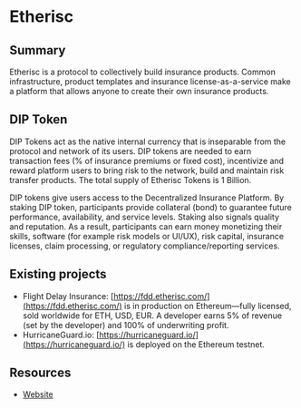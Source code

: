 # Etherisc

## Summary

Etherisc is a protocol to collectively build insurance products. Common infrastructure, product templates and insurance license-as-a-service make a platform that allows anyone to create their own insurance products.

## DIP Token

DIP Tokens act as the native internal currency that is inseparable from the protocol and network of its users. DIP tokens are needed to earn transaction fees \(% of insurance premiums or fixed cost\), incentivize and reward platform users to bring risk to the network, build and maintain risk transfer products. The total supply of Etherisc Tokens is 1 Billion.

DIP tokens give users access to the Decentralized Insurance Platform. By staking DIP token, participants provide collateral \(bond\) to guarantee future performance, availability, and service levels. Staking also signals quality and reputation. As a result, participants can earn money monetizing their skills, software \(for example risk models or UI/UX\), risk capital, insurance licenses, claim processing, or regulatory compliance/reporting services.

## Existing projects

* Flight Delay Insurance: [https://fdd.etherisc.com/](https://fdd.etherisc.com/) is in production on Ethereum—fully licensed, sold worldwide for ETH, USD, EUR. A developer earns 5% of revenue \(set by the developer\) and 100% of underwriting profit.
* HurricaneGuard.io: [https://hurricaneguard.io/](https://hurricaneguard.io/) is deployed on the Ethereum testnet.

## Resources

* [Website](https://etherisc.com/)

